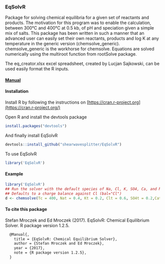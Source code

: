 ### EqSolvR
 Package for solving chemical equilibria for a given set of reactants and products. The motivation for this program was to enable the calculation, between 300°C and 400°C at 0.5 kb, of pH and speciation given a simple mix of salts. This package has been written in such a manner that an advanced user can easily set their own reactants, products and log K at any temperature in the generic version (chemsolve_generic). chemsolve_generic is the workhorse for chemsolve. Equations are solved numerically using the multiroot function from rootSolve package.
 
The eq_creator.xlsx excel spreadsheet, created by Lucjan Sajkowski, can be used easily format the R inputs.

#### [Manual](https://github.com/shearwavesplitter/EqSolvR/blob/master/EqSolvR.pdf)

#### Installation

Install R by following the instructions on [https://cran.r-project.org](https://cran.r-project.org/) 

Open R and install the devtools package

```r
install.packages("devtools")
```

And finally install EqSolvR

```r
devtools::install_github("shearwavesplitter/EqSolvR")
```

To use EqSolvR

```r
library('EqSolvR')
```

#### Example
```r
library('EqSolvR')
## Run the solver with the default species of Na, Cl, K, SO4, Ca, and Mg 
## Defaults to a charge balance against Cl (bal="Cl")
d <- chemsolve(Tc = 400, Nat = 0.4, Kt = 0.2, Clt = 0.6, SO4t = 0.2,Cat = 0.1, Mgt = 0.1, start = c(1e-06, 1e-05, 0.3, 0.1, 0.3,0.01, 0.001, 0.02), maxitr = 100, exprod = NULL, exconstit = NULL,exnumz = NULL, excharges = NULL, exa = NULL, exK = NULL, bal = "Cl")

```
#### To cite this package
Stefan Mroczek and Ed Mroczek (2017). EqSolvR: Chemical Equilibrium Solver. R package version 1.2.5.

```latex
  @Manual{,
    title = {EqSolvR: Chemical Equilibrium Solver},
    author = {Stefan Mroczek and Ed Mroczek},
    year = {2017},
    note = {R package version 1.2.5},
  }
```
